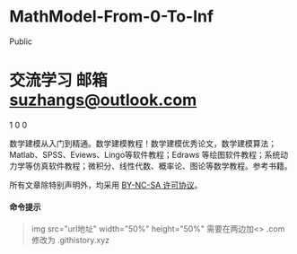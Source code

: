 # MathModel-From-0-To-Inf
Public

# 交流学习 邮箱 suzhangs@outlook.com
1
0
0

数学建模从入门到精通。数学建模教程！数学建模优秀论文，数学建模算法；Matlab、SPSS、Eviews、Lingo等软件教程；Edraws 等绘图软件教程；系统动力学等仿真软件教程；微积分、线性代数、概率论、图论等数学教程。参考书籍。

所有文章除特别声明外，均采用 [BY-NC-SA 许可协议](https://creativecommons.org/licenses/by-nc-sa/4.0/deed.zh)。

#### 命令提示
> img src="url地址" width="50%" height="50%" 需要在两边加<>
> .com 修改为 .githistory.xyz
